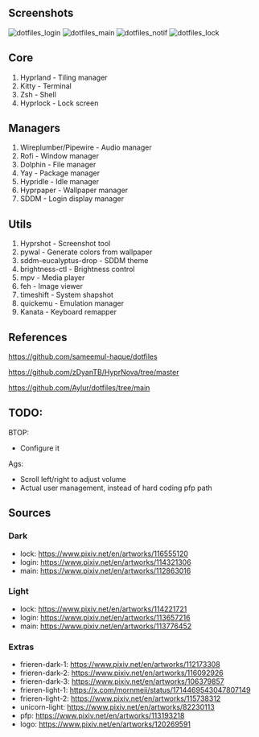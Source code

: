 ## Screenshots
![dotfiles_login](https://github.com/user-attachments/assets/5f79a465-51da-4824-ba9b-861c481c487a)
![dotfiles_main](https://github.com/user-attachments/assets/10432b0c-a525-4ab4-ae3e-9aa34429f474)
![dotfiles_notif](https://github.com/user-attachments/assets/d2369692-548a-431d-9eb7-817956fe6371)
![dotfiles_lock](https://github.com/user-attachments/assets/3e693a13-0292-4c26-9a7f-0934a5b4159e)


## Core
1. Hyprland - Tiling manager
2. Kitty - Terminal
3. Zsh - Shell
4. Hyprlock - Lock screen

## Managers
1. Wireplumber/Pipewire - Audio manager
2. Rofi - Window manager
3. Dolphin - File manager
4. Yay - Package manager
5. Hypridle - Idle manager
6. Hyprpaper - Wallpaper manager
7. SDDM - Login display manager

## Utils
1. Hyprshot - Screenshot tool
2. pywal - Generate colors from wallpaper
3. sddm-eucalyptus-drop - SDDM theme
4. brightness-ctl - Brightness control
5. mpv - Media player
6. feh - Image viewer
7. timeshift - System shapshot
8. quickemu - Emulation manager
9. Kanata - Keyboard remapper

## References
https://github.com/sameemul-haque/dotfiles

https://github.com/zDyanTB/HyprNova/tree/master

https://github.com/Aylur/dotfiles/tree/main

## TODO:
BTOP:
  - Configure it

Ags:
  - Scroll left/right to adjust volume
  - Actual user management, instead of hard coding pfp path

## Sources

### Dark
  - lock: https://www.pixiv.net/en/artworks/116555120
  - login: https://www.pixiv.net/en/artworks/114321306
  - main: https://www.pixiv.net/en/artworks/112863016

### Light
  - lock: https://www.pixiv.net/en/artworks/114221721
  - login: https://www.pixiv.net/en/artworks/113657216
  - main: https://www.pixiv.net/en/artworks/113776452

### Extras
  - frieren-dark-1: https://www.pixiv.net/en/artworks/112173308
  - frieren-dark-2: https://www.pixiv.net/en/artworks/116092926
  - frieren-dark-3: https://www.pixiv.net/en/artworks/106379857
  - frieren-light-1: https://x.com/mornmeii/status/1714469543047807149
  - frieren-light-2: https://www.pixiv.net/en/artworks/115738312
  - unicorn-light: https://www.pixiv.net/en/artworks/82230113
  - pfp: https://www.pixiv.net/en/artworks/113193218
  - logo: https://www.pixiv.net/en/artworks/120269591
